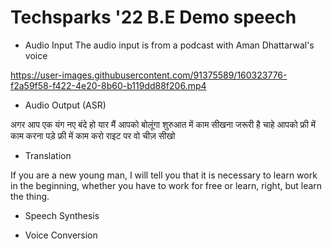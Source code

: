 # Techsparks '22 B.E Demo speech

- Audio Input
The audio input is from a podcast with Aman Dhattarwal's voice 

https://user-images.githubusercontent.com/91375589/160323776-f2a59f58-f422-4e20-8b60-b119dd88f206.mp4



- Audio Output (ASR)

अगर आप एक यंग नए बंदे हो यार मैं आपको बोलूंगा शुरुआत में काम सीखना जरूरी है चाहे आपको फ्री में काम करना पड़े फ्री में काम करो राइट पर वो चीज़ सीखो

- Translation

If you are a new young man, I will tell you that it is necessary to learn work in the beginning, whether you have to work for free or learn, right, but learn the thing.

- Speech Synthesis


- Voice Conversion
